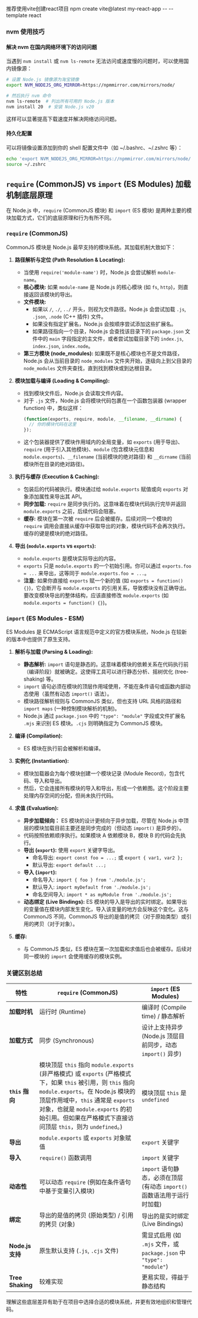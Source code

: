 推荐使用vite创建react项目
npm create vite@latest my-react-app -- --template react

### nvm 使用技巧

#### 解决 nvm 在国内网络环境下的访问问题

当遇到 `nvm install` 或 `nvm ls-remote` 无法访问或速度慢的问题时，可以使用国内镜像源：

```bash
# 设置 Node.js 镜像源为淘宝镜像
export NVM_NODEJS_ORG_MIRROR=https://npmmirror.com/mirrors/node/

# 然后执行 nvm 命令
nvm ls-remote  # 列出所有可用的 Node.js 版本
nvm install 20  # 安装 Node.js v20
```

这样可以显著提高下载速度并解决网络访问问题。

#### 持久化配置

可以将镜像设置添加到你的 shell 配置文件中（如 ~/.bashrc、~/.zshrc 等）：

```bash
echo 'export NVM_NODEJS_ORG_MIRROR=https://npmmirror.com/mirrors/node/' >> ~/.zshrc
source ~/.zshrc
```

## `require` (CommonJS) vs `import` (ES Modules) 加载机制底层原理

在 Node.js 中，`require` (CommonJS 模块) 和 `import` (ES 模块) 是两种主要的模块加载方式，它们的底层原理和行为有所不同。

### `require` (CommonJS)

CommonJS 模块是 Node.js 最早支持的模块系统。其加载机制大致如下：

1.  **路径解析与定位 (Path Resolution & Locating):**
    *   当使用 `require('module-name')` 时，Node.js 会尝试解析 `module-name`。
    *   **核心模块:** 如果 `module-name` 是 Node.js 的核心模块 (如 `fs`, `http`)，则直接返回该模块的导出。
    *   **文件模块:**
        *   如果以 `/`, `./`, `../` 开头，则视为文件路径。Node.js 会尝试加载 `.js`, `.json`, `.node` (C++ 插件) 文件。
        *   如果没有指定扩展名，Node.js 会按顺序尝试添加这些扩展名。
        *   如果路径指向一个目录，Node.js 会查找该目录下的 `package.json` 文件中的 `main` 字段指定的主文件，或者尝试加载目录下的 `index.js`, `index.json`, `index.node`。
    *   **第三方模块 (node_modules):** 如果既不是核心模块也不是文件路径，Node.js 会从当前目录的 `node_modules` 文件夹开始，逐级向上到父目录的 `node_modules` 文件夹查找，直到找到模块或到达根目录。

2.  **模块加载与编译 (Loading & Compiling):**
    *   找到模块文件后，Node.js 会读取文件内容。
    *   对于 `.js` 文件，Node.js 会将模块代码包裹在一个函数包装器 (wrapper function) 中，类似这样：
        ```javascript
        (function(exports, require, module, __filename, __dirname) {
          // 你的模块代码在这里
        });
        ```
    *   这个包装器提供了模块作用域内的全局变量，如 `exports` (用于导出)、`require` (用于引入其他模块)、`module` (包含模块元信息和 `module.exports`)、`__filename` (当前模块的绝对路径) 和 `__dirname` (当前模块所在目录的绝对路径)。

3.  **执行与缓存 (Execution & Caching):**
    *   包装后的代码被执行。模块通过给 `module.exports` 赋值或向 `exports` 对象添加属性来导出其 API。
    *   **同步加载:** `require` 是同步执行的。这意味着在模块代码执行完毕并返回 `module.exports` 之前，后续代码会阻塞。
    *   **缓存:** 模块在第一次被 `require` 后会被缓存。后续对同一个模块的 `require` 调用会直接从缓存中获取导出的对象，模块代码不会再次执行。缓存的键是模块的绝对路径。

4.  **导出 (`module.exports` vs `exports`):**
    *   `module.exports` 是模块实际导出的内容。
    *   `exports` 只是 `module.exports` 的一个初始引用。你可以通过 `exports.foo = ...` 来导出，这等同于 `module.exports.foo = ...`。
    *   **注意:** 如果你直接给 `exports` 赋一个新的值 (如 `exports = function() {}`)，它会断开与 `module.exports` 的引用关系，导致模块没有正确导出。要改变模块导出的整体结构，应该直接修改 `module.exports` (如 `module.exports = function() {}`)。

### `import` (ES Modules - ESM)

ES Modules 是 ECMAScript 语言规范中定义的官方模块系统，Node.js 在较新的版本中也提供了原生支持。

1.  **解析与加载 (Parsing & Loading):**
    *   **静态解析:** `import` 语句是静态的。这意味着模块的依赖关系在代码执行前（编译阶段）就被确定。这使得工具可以进行静态分析、摇树优化 (tree-shaking) 等。
    *   `import` 语句必须在模块的顶层作用域使用，不能在条件语句或函数内部动态使用（虽然有动态 `import()` 语法）。
    *   模块路径解析规则与 CommonJS 类似，但也支持 URL 风格的路径和 `import maps` (一种控制模块解析的机制)。
    *   Node.js 通过 `package.json` 中的 `"type": "module"` 字段或文件扩展名 `.mjs` 来识别 ES 模块。`.cjs` 则明确指定为 CommonJS 模块。

2.  **编译 (Compilation):**
    *   ES 模块在执行前会被解析和编译。

3.  **实例化 (Instantiation):**
    *   模块加载器会为每个模块创建一个模块记录 (Module Record)，包含代码、导入和导出。
    *   然后，它会连接所有模块的导入和导出，形成一个依赖图。这个阶段主要处理内存空间的分配，但尚未执行代码。

4.  **求值 (Evaluation):**
    *   **异步加载倾向：** ES 模块的设计更倾向于异步加载，尽管在 Node.js 中顶层的模块加载目前主要还是同步完成的（但动态 `import()` 是异步的）。
    *   代码按照依赖顺序执行。如果模块 A 依赖模块 B，模块 B 的代码会先执行。
    *   **导出 (`export`):** 使用 `export` 关键字导出。
        *   命名导出: `export const foo = ...;` 或 `export { var1, var2 };`
        *   默认导出: `export default ...;`
    *   **导入 (`import`):**
        *   命名导入: `import { foo } from './module.js';`
        *   默认导入: `import myDefault from './module.js';`
        *   命名空间导入: `import * as myModule from './module.js';`
    *   **动态绑定 (Live Bindings):** ES 模块的导入是导出的实时绑定。如果导出的变量值在模块内部发生变化，导入该变量的地方会反映这个变化。这与 CommonJS 不同，CommonJS 导出的是值的拷贝（对于原始类型）或引用的拷贝（对于对象）。

5.  **缓存:**
    *   与 CommonJS 类似，ES 模块在第一次加载和求值后也会被缓存。后续对同一模块的 `import` 会使用缓存的模块实例。

### 关键区别总结

| 特性           | `require` (CommonJS)                      | `import` (ES Modules)                     |
| -------------- | ----------------------------------------- | ----------------------------------------- |
| **加载时机**   | 运行时 (Runtime)                          | 编译时 (Compile time) / 静态解析         |
| **加载方式**   | 同步 (Synchronous)                        | 设计上支持异步 (Node.js 顶层目前同步，动态 `import()` 异步) |
| **`this` 指向** | 模块顶层 `this` 指向 `module.exports` (非严格模式) 或 `exports` (严格模式下，如果 `this` 被引用，则 `this` 指向 `module.exports`。在 Node.js 模块的顶层作用域中，`this` 通常是 `exports` 对象，也就是 `module.exports` 的初始引用。但如果在严格模式下直接访问顶层 `this`，则为 `undefined`。) | 模块顶层 `this` 是 `undefined`              |
| **导出**       | `module.exports` 或 `exports` 对象赋值   | `export` 关键字                           |
| **导入**       | `require()` 函数调用                      | `import` 关键字                           |
| **动态性**     | 可以动态 `require` (例如在条件语句中基于变量引入模块) | `import` 语句静态，必须在顶层 (有动态 `import()` 函数语法用于运行时加载) |
| **绑定**       | 导出的是值的拷贝 (原始类型) / 引用的拷贝 (对象) | 导出的是实时绑定 (Live Bindings)         |
| **Node.js 支持**| 原生默认支持 (`.js`, `.cjs` 文件)         | 需显式启用 (如 `.mjs` 文件，或 `package.json` 中 `"type": "module"`) |
| **Tree Shaking**| 较难实现                                  | 更易实现，得益于静态结构                |

理解这些底层差异有助于在项目中选择合适的模块系统，并更有效地组织和管理代码。

